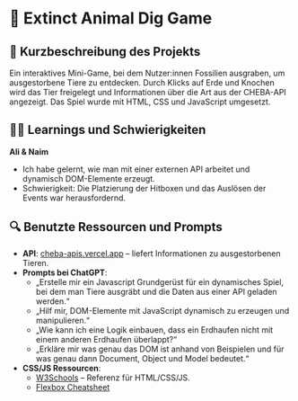 # 🦴 Extinct Animal Dig Game

## 📝 Kurzbeschreibung des Projekts  
Ein interaktives Mini-Game, bei dem Nutzer:innen Fossilien ausgraben, um ausgestorbene Tiere zu entdecken. Durch Klicks auf Erde und Knochen wird das Tier freigelegt und Informationen über die Art aus der CHEBA-API angezeigt. Das Spiel wurde mit HTML, CSS und JavaScript umgesetzt.

## 👩‍💻 Learnings und Schwierigkeiten  
**Ali & Naim**  
- Ich habe gelernt, wie man mit einer externen API arbeitet und dynamisch DOM-Elemente erzeugt.  
- Schwierigkeit: Die Platzierung der Hitboxen und das Auslösen der Events war herausfordernd.

## 🔍 Benutzte Ressourcen und Prompts  
- **API**: [cheba-apis.vercel.app](https://cheba-apis.vercel.app/) – liefert Informationen zu ausgestorbenen Tieren.  
- **Prompts bei ChatGPT**:  
  - „Erstelle mir ein Javascript Grundgerüst für ein dynamisches Spiel, bei dem man Tiere ausgräbt und die Daten aus einer API geladen werden.“  
  - „Hilf mir, DOM-Elemente mit JavaScript dynamisch zu erzeugen und manipulieren.“  
  - „Wie kann ich eine Logik einbauen, dass ein Erdhaufen nicht mit einem anderen Erdhaufen überlappt?“  
  - „Erkläre mir was genau das DOM ist anhand von Beispielen und für was genau dann Document, Object und Model bedeutet.“  
- **CSS/JS Ressourcen**:  
  - [W3Schools](https://www.w3schools.com/) – Referenz für HTML/CSS/JS.  
  - [Flexbox Cheatsheet](https://css-tricks.com/snippets/css/a-guide-to-flexbox/)  
